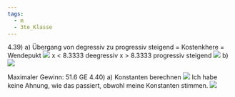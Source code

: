 ```yaml
---
tags:
  - m
  - 3te_Klasse
---
```

4.39)
a)
Übergang von degressiv zu progressiv steigend = Kostenkhere = Wendepukt
![](Pasted%20image%2020241209192523.png.excalidraw.svg)
x < 8.3333 deegressiv
x > 8.3333 progressiv steigend
![](Pasted%20image%2020241209192651.png.excalidraw.svg)
b)
![](Pasted%20image%2020241209225408.png.excalidraw.svg)

Maximaler Gewinn: 51.6 GE
4.40)
a)
Konstanten berechnen
![](Pasted%20image%2020241209211305.png.excalidraw.svg)
Ich habe keine Ahnung, wie das passiert, obwohl meine Konstanten stimmen. 
![](Pasted%20image%2020241209230008.png.excalidraw.svg)